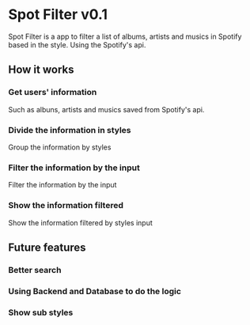 # Spot Filter v0.1

Spot Filter is a app to filter a list of albums, artists and musics in Spotify based in the style.
Using the Spotify's api.

## How it works

### Get users' information

Such as albuns, artists and musics saved from Spotify's api.

### Divide the information in styles

Group the information by styles

### Filter the information by the input

Filter the information by the input

### Show the information filtered

Show the information filtered by styles input

## Future features

### Better search
### Using Backend and Database to do the logic
### Show sub styles
